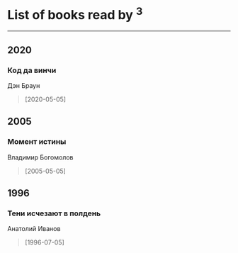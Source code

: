 # List of books read by [](https://plus.google.com/u/0/118261627879855357372/)<sup>3</sup>
---

## 2020

### Код да винчи
Дэн Браун
> [2020-05-05] 



## 2005

### Момент истины
Владимир Богомолов
> [2005-05-05] 



## 1996

### Тени исчезают в полдень
Анатолий Иванов
> [1996-07-05] 




